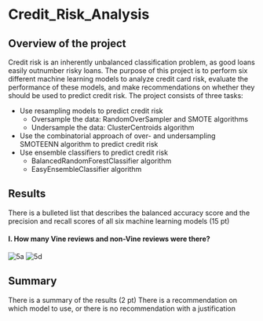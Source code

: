 # Credit_Risk_Analysis
## Overview of the project
Credit risk is an inherently unbalanced classification problem, as good loans easily outnumber risky loans. The purpose of this project is to perform six different machine learning models to analyze credit card risk, evaluate the performance of these models, and make recommendations on whether they should be used to predict credit risk. The project consists of three tasks:
* Use resampling models to predict credit risk
    * Oversample the data: RandomOverSampler and SMOTE algorithms
    * Undersample the data: ClusterCentroids algorithm
* Use the combinatorial approach of over- and undersampling SMOTEENN algorithm to predict credit risk
* Use ensemble classifiers to predict credit risk
    * BalancedRandomForestClassifier algorithm
    * EasyEnsembleClassifier algorithm

## Results
There is a bulleted list that describes the balanced accuracy score and the precision and recall scores of all six machine learning models (15 pt)
#### I. How many Vine reviews and non-Vine reviews were there? 
![5a](Resources/5a.png)
![5d](Resources/5d.png)

## Summary
There is a summary of the results (2 pt)
There is a recommendation on which model to use, or there is no recommendation with a justification